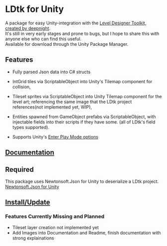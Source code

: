# LDtk for Unity
A package for easy Unity-integration with the [Level Designer Toolkit, created by deepnight](https://github.com/deepnight/ldtk).  
It's still in very early stages and prone to bugs, but I hope to share this with anyone else who can find this useful.  
Available for download through the Unity Package Manager.  

## Features  
- Fully parsed Json data into C# structs
- IntGrid tiles via ScriptableObject into Unity's Tilemap component for collision,
- Tileset sprites via ScriptableObject into Unity Tilemap component for the level art; referencing the same image that the LDtk project references(not implemented yet, WIP),
- Entities spawned from GameObject prefabs via ScriptableObject, with injectable fields into their scripts if they have some. (all of LDtk's field types supported).

- Supports Unity's [Enter Play Mode options](https://docs.unity3d.com/Manual/ConfigurableEnterPlayMode.html)  

## [Documentation](https://github.com/Cammin/LDtkUnity/blob/master/DOCUMENTATION.md)  

## Required
This package uses Newtonsoft.Json for Unity to deserialize a LDtk project.  
[Newtonsoft.Json for Unity](https://github.com/jilleJr/Newtonsoft.Json-for-Unity)

## [Install/Update](https://github.com/Cammin/LDtkUnity/blob/master/INSTALL.md)
 
 ### Features Currently Missing and Planned
 
 - Tileset layer creation not implemented yet
 - Add Images into Documentation and Readme, finish documentation with strong explainations
